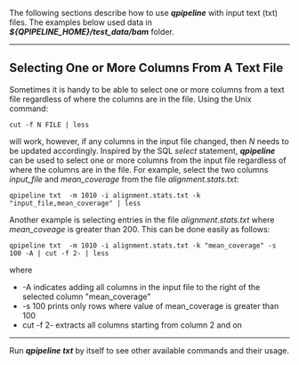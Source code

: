 

The following sections describe how to use **_qpipeline_** with input text (txt) files.  The examples below used data in **_${QPIPELINE_HOME}/test_data/bam_** folder.

---
## Selecting One or More Columns From A Text File
Sometimes it is handy to be able to select one or more columns from a text file regardless of where the columns are in the file. Using the Unix command:
```
cut -f N FILE | less
```
will work, however, if any columns in the input file changed, then _N_ needs to be updated accordingly.  Inspired by the SQL _select_ statement, **_qpipeline_** can be used to select one or more columns from the input file regardless of where the columns are in the file.  For example, select the two columns _input_file_ and _mean_coverage_ from the file _alignment.stats.txt_:
```
qpipeline txt  -m 1010 -i alignment.stats.txt -k "input_file,mean_coverage" | less
```

Another example is selecting entries in the file _alignment.stats.txt_ where _mean_coveage_ is greater than 200.    This can be done easily as follows:
```
qpipeline txt  -m 1010 -i alignment.stats.txt -k "mean_coverage" -s 100 -A | cut -f 2- | less
```
where
* -A indicates adding all columns in the input file to the right of the selected column "mean_coverage"
* -s 100 prints only rows where value of mean_coverage is greater than 100
* cut -f 2- extracts all columns starting from column 2 and on

---

Run **_qpipeline txt_** by itself to see other available commands and their usage.

